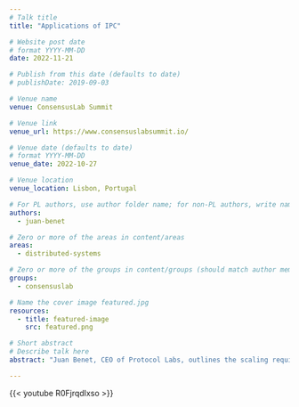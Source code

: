 ```yaml
---
# Talk title
title: "Applications of IPC"

# Website post date
# format YYYY-MM-DD
date: 2022-11-21

# Publish from this date (defaults to date)
# publishDate: 2019-09-03

# Venue name
venue: ConsensusLab Summit

# Venue link
venue_url: https://www.consensuslabsummit.io/

# Venue date (defaults to date)
# format YYYY-MM-DD
venue_date: 2022-10-27

# Venue location
venue_location: Lisbon, Portugal

# For PL authors, use author folder name; for non-PL authors, write name as in paper within ""
authors:
  - juan-benet

# Zero or more of the areas in content/areas
areas:
  - distributed-systems

# Zero or more of the groups in content/groups (should match author membership)
groups:
  - consensuslab

# Name the cover image featured.jpg
resources:
  - title: featured-image
    src: featured.png

# Short abstract
# Describe talk here
abstract: "Juan Benet, CEO of Protocol Labs, outlines the scaling requirements of web3 and the many applications of IPC."

---
```



{{< youtube R0FjrqdIxso >}}
